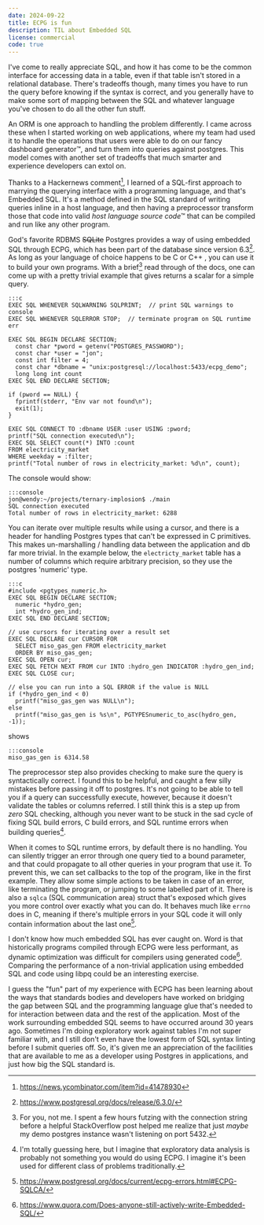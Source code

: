 ```yaml
---
date: 2024-09-22
title: ECPG is fun
description: TIL about Embedded SQL 
license: commercial
code: true
---
```


I've come to really appreciate SQL, and how it has come to be the common interface for accessing data in a table, even if that table isn't stored in a relational database. There's tradeoffs though, many times you have to run the query before knowing if the syntax is correct, and you generally have to make some sort of mapping between the SQL and whatever language you've chosen to do all the other fun stuff.

An ORM is one approach to handling the problem differently. I came across these when I started working on web applications, where my team had used it to handle the operations that users were able to do on our fancy dashboard generator&trade;, and turn them into queries against postgres. This model comes with another set of tradeoffs that much smarter and experience developers can extol on.

Thanks to a Hackernews comment[^1], I learned of a SQL-first approach to marrying the querying interface with a programming language, and that's Embedded SQL. It's a method defined in the SQL standard of writing queries inline in a host language, and then having a preprocessor transform those that code into valid *host language source code*&trade; that can be compiled and run like any other program.

God's favorite RDBMS <strike>SQLite</strike> Postgres provides a way of using embedded SQL through ECPG, which has been part of the database since version 6.3[^2]. As long as your language of choice happens to be C or C++ , you can use it to build your own programs. With a brief[^3] read through of the docs, one can come up with a pretty trivial example that gives returns a scalar for a simple query.

    :::c
    EXEC SQL WHENEVER SQLWARNING SQLPRINT;  // print SQL warnings to console 
    EXEC SQL WHENEVER SQLERROR STOP;  // terminate program on SQL runtime err

    EXEC SQL BEGIN DECLARE SECTION;
      const char *pword = getenv("POSTGRES_PASSWORD");
      const char *user = "jon";
      const int filter = 4;
      const char *dbname = "unix:postgresql://localhost:5433/ecpg_demo";
      long long int count
    EXEC SQL END DECLARE SECTION;  

    if (pword == NULL) {
      fprintf(stderr, "Env var not found\n");
      exit(1);
    }

    EXEC SQL CONNECT TO :dbname USER :user USING :pword;  
    printf("SQL connection executed\n");  
    EXEC SQL SELECT count(*) INTO :count  
    FROM electricity_market  
    WHERE weekday = :filter;  
    printf("Total number of rows in electricity_market: %d\n", count);  

The console would show:

    :::console
    jon@wendy:~/projects/ternary-implosion$ ./main 
    SQL connection executed
    Total number of rows in electricity_market: 6288

You can iterate over multiple results while using a cursor, and there is a header for handling Postgres types that can't be expressed in C primitives. This makes un-marshalling / handling data between the application and db far more trivial. In the example below, the `electricty_market` table has a number of columns which require arbitrary precision, so they use the postgres 'numeric' type.

    :::c
    #include <pgtypes_numeric.h>
    EXEC SQL BEGIN DECLARE SECTION;
      numeric *hydro_gen;
      int *hydro_gen_ind;
    EXEC SQL END DECLARE SECTION;

    // use cursors for iterating over a result set
    EXEC SQL DECLARE cur CURSOR FOR
      SELECT miso_gas_gen FROM electricity_market
      ORDER BY miso_gas_gen;
    EXEC SQL OPEN cur;
    EXEC SQL FETCH NEXT FROM cur INTO :hydro_gen INDICATOR :hydro_gen_ind;  
    EXEC SQL CLOSE cur;
    
    // else you can run into a SQL ERROR if the value is NULL 
    if (*hydro_gen_ind < 0)
      printf("miso_gas_gen was NULL\n");
    else
      printf("miso_gas_gen is %s\n", PGTYPESnumeric_to_asc(hydro_gen, -1));

shows

    :::console
    miso_gas_gen is 6314.58

The preprocessor step also provides checking to make sure the query is syntactically correct. I found this to be helpful, and caught a few silly mistakes before passing it off to postgres. It's not going to be able to tell you if a query can successfully execute, however, because it doesn't validate the tables or columns referred. I still think this is a step up from *zero* SQL checking, although you never want to be stuck in the sad cycle of fixing SQL build errors, C build errors, and SQL runtime errors when building queries[^4].

When it comes to SQL runtime errors, by default there is no handling. You can silently trigger an error through one query tied to a bound parameter, and that could propagate to all other queries in your program that use it. To prevent this, we can set callbacks to the top of the program, like in the first example. They allow some simple actions to be taken in case of an error, like terminating the program, or jumping to some labelled part of it. There is also a `sqlca` (SQL communication area) struct that's exposed which gives you more control over exactly what you can do. It behaves much like `errno` does in C, meaning if there's multiple errors in your SQL code it will only contain information about the last one[^5].

I don't know how much embedded SQL has ever caught on. Word is that historically programs compiled through ECPG were less performant, as dynamic optimization was difficult for compilers using generated code[^6]. Comparing the performance of a non-trivial application using embedded SQL and code using libpq could be an interesting exercise.  

I guess the "fun" part of my experience with ECPG has been learning about the ways that standards bodies and developers have worked on bridging the gap between SQL and the programming language glue that's needed to for interaction between data and the rest of the application. Most of the work surrounding embedded SQL seems to have occurred around 30 years ago. Sometimes I'm doing exploratory work against tables I'm not super familiar with, and I still don't even have the lowest form of SQL syntax linting before I submit queries off. So, it's given me an appreciation of the facilities that are available to me as a developer using Postgres in applications, and just how big the SQL standard is.

[^1]: <https://news.ycombinator.com/item?id=41478930>
[^2]: <https://www.postgresql.org/docs/release/6.3.0/>
[^3]: For you, not me. I spent a few hours futzing with the connection string before a helpful StackOverflow post helped me realize that just *maybe* my demo postgres instance wasn't listening on port 5432.
[^4]: I'm totally guessing here, but I imagine that exploratory data analysis is probably not something you would do using ECPG. I imagine it's been used for different class of problems traditionally.
[^5]: <https://www.postgresql.org/docs/current/ecpg-errors.html#ECPG-SQLCA/>
[^6]: <https://www.quora.com/Does-anyone-still-actively-write-Embedded-SQL/>

